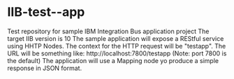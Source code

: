 # IIB-test--app
Test repository for sample IBM Integration Bus application project
The target IIB version is 10
The sample application will expose a REStful service using HHTP Nodes.
The context for the HTTP request will be "testapp".
The URL will be something like: http://localhost:7800/testapp (Note: port 7800 is the default)
The application will use a Mapping node yo produce a simple response in JSON format.
